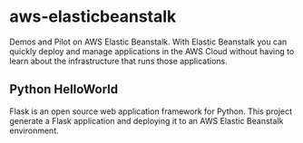 # aws-elasticbeanstalk
Demos and Pilot on AWS Elastic Beanstalk. With Elastic Beanstalk you can quickly deploy and manage applications in the AWS Cloud without having to learn about the infrastructure that runs those applications.

## Python HelloWorld
Flask is an open source web application framework for Python. 
This project generate a Flask application and deploying it to an AWS Elastic Beanstalk environment.
